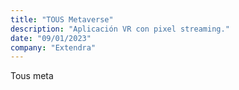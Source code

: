 ```yaml
---
title: "TOUS Metaverse"
description: "Aplicación VR con pixel streaming."
date: "09/01/2023"
company: "Extendra"
---
```

Tous meta